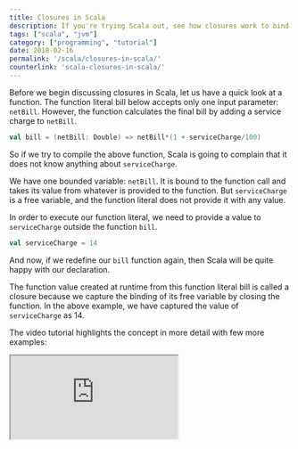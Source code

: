 ```yaml
---
title: Closures in Scala
description: If you're trying Scala out, see how closures work to bind free variables to function literals with some sample code. This is a quick hands-on tutorial on closures in Scala. It binds free variables to function literals.
tags: ["scala", "jvm"]
category: ["programming", "tutorial"]
date: 2018-02-16
permalink: '/scala/closures-in-scala/'
counterlink: 'scala-closures-in-scala/'
---
```



Before we begin discussing closures in Scala, let us have a quick look at a function. The function literal bill below accepts only one input parameter: `netBill`. However, the function calculates the final bill by adding a service charge to `netBill`.

```scala
val bill = (netBill: Double) => netBill*(1 + serviceCharge/100)
```
So if we try to compile the above function, Scala is going to complain that it does not know anything about `serviceCharge`.

We have one bounded variable: `netBill`. It is bound to the function call and takes its value from whatever is provided to the function. But `serviceCharge` is a free variable, and the function literal does not provide it with any value.

In order to execute our function literal, we need to provide a value to `serviceCharge` outside the function `bill`.

```scala
val serviceCharge = 14
```

And now, if we redefine our `bill` function again, then Scala will be quite happy with our declaration.

The function value created at runtime from this function literal bill is called a closure because we capture the binding of its free variable by closing the function. In the above example, we have captured the value of `serviceCharge` as 14.

The video tutorial highlights the concept in more detail with few more examples:

<iframe src="https://www.youtube.com/embed/WQOGQ6ytmdw"></iframe>
